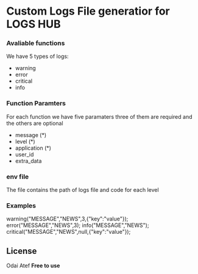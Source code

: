 # Custom Logs File generatior for LOGS HUB

### Avaliable functions 
We have 5 types of logs:
 - warning
 - error
 - critical
 - info

### Function Paramters
For each function we have five paramaters three of them are required and the others are optional
 - message (*)
 - level (*)
 - application (*)
 - user_id
 - extra_data

### env file
The file contains the path of logs file and code for each level

### Examples

warning("MESSAGE","NEWS",3,{"key":"value"});
error("MESSAGE","NEWS",3);
info("MESSAGE","NEWS");
critical("MESSAGE","NEWS",null,{"key":"value"});


License
----
Odai Atef
**Free to use**
